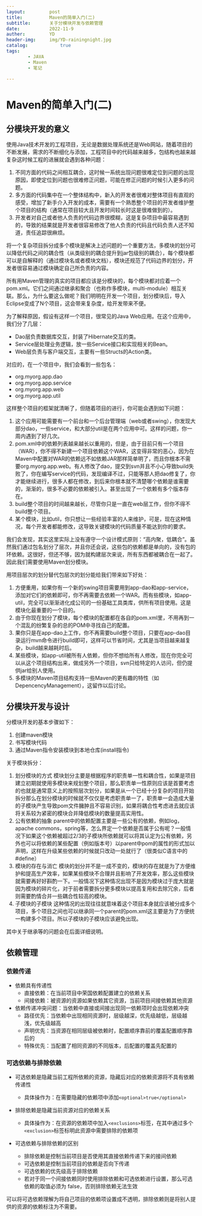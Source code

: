 ```yaml
---
layout:         post
title:          Maven的简单入门(二)
subtitle:       关于分模块开发与依赖管理
date:           2022-11-9
auther:         YD
header-img:     img/YD-rainingnight.jpg
catalog:            true
tags:
        - JAVA
        - Maven
        - 笔记

---
```


# Maven的简单入门(二)

## 分模块开发的意义

使用Java技术开发的工程项目，无论是数据处理系统还是Web网站，随着项目的不断发展，需求的不断细化与添加，工程项目中的代码越来越多，包结构也越来越复杂这时候工程的进展就会遇到各种问题：

1. 不同方面的代码之间相互耦合，这时候一系统出现问题很难定位到问题的出现原因，即使定位到问题也很难修正问题，可能在修正问题的时候引入更多的问题。
2. 多方面的代码集中在一个整体结构中，新入的开发者很难对整体项目有直观的感受，增加了新手介入开发的成本，需要有一个熟悉整个项目的开发者维护整个项目的结构（通常在项目较大且开发时间较长时这是很难做到的）。
3. 开发者对自己或者他人负责的代码边界很模糊，这是复杂项目中最容易遇到的，导致的结果就是开发者很容易修改了他人负责的代码且代码负责人还不知道，责任追踪很麻烦。

将一个复杂项目拆分成多个模块是解决上述问题的一个重要方法，多模块的划分可以降低代码之间的耦合性（从类级别的耦合提升到jar包级别的耦合），每个模块都可以是自解释的（通过模块名或者模块文档），模块还规范了代码边界的划分，开发者很容易通过模块确定自己所负责的内容。

所有用Maven管理的真实的项目都应该是分模块的，每个模块都对应着一个pom.xml。它们之间通过继承和聚合（也称作多模块，multi-module）相互关联。那么，为什么要这么做呢？我们明明在开发一个项目，划分模块后，导入Eclipse变成了N个项目，这会带来复杂度，给开发带来不便。

为了解释原因，假设有这样一个项目，很常见的Java Web应用。在这个应用中，我们分了几层：
* Dao层负责数据库交互，封装了Hibernate交互的类。
* Service层处理业务逻辑，放一些Service接口和实现相关的Bean。
* Web层负责与客户端交互，主要有一些Structs的Action类。

对应的，在一个项目中，我们会看到一些包名：
* org.myorg.app.dao
* org.myorg.app.service
* org.myorg.app.web
* org.myorg.app.util

这样整个项目的框架就清晰了，但随着项目的进行，你可能会遇到如下问题：

1. 这个应用可能需要有一个前台和一个后台管理端（web或者swing），你发现大部分dao，一些service，和大部分util是在两个应用中可。这样的问题，你一周内遇到了好几次。
2. pom.xml中的依赖列表越来越长以重用的，但是，由于目前只有一个项目（WAR），你不得不新建一个项目依赖这个WAR，这变得非常的恶心，因为在Maven中配置对WAR的依赖远不如依赖JAR那样简单明了，而且你根本不需要org.myorg.app.web。有人修改了dao，提交到svn并且不小心导致build失败了，你在编写service的代码，发现编译不过，只能等那人把dao修复了，你才能继续进行，很多人都在修改，到后来你根本就不清楚哪个依赖是谁需要的，渐渐的，很多不必要的依赖被引入。甚至出现了一个依赖有多个版本存在。
3. build整个项目的时间越来越长，尽管你只是一直在web层工作，但你不得不build整个项目。
4. 某个模块，比如util，你只想让一些经验丰富的人来维护，可是，现在这种情况，每个开发者都能修改，这导致关键模块的代码质量不能达到你的要求。

我们会发现，其实这里实际上没有遵守一个设计模式原则：“高内聚，低耦合”。虽然我们通过包名划分了层次，并且你还会说，这些包的依赖都是单向的，没有包的环依赖。这很好，但还不够，因为就构建层次来说，所有东西都被耦合在一起了。因此我们需要使用Maven划分模块。

用项目层次的划分替代包层次的划分能给我们带来如下好处：

1. 方便重用，如果你有一个新的swing项目需要用到app-dao和app-service，添加对它们的依赖即可，你不再需要去依赖一个WAR。而有些模块，如app-util，完全可以渐渐进化成公司的一份基础工具类库，供所有项目使用。这是模块化最重要的一个目的。
2. 由于你现在划分了模块，每个模块的配置都在各自的pom.xml里，不用再到一个混乱的纷繁复杂的总的POM中寻找自己的配置。
3. 果你只是在app-dao上工作，你不再需要build整个项目，只要在app-dao目录运行mvn命令进行build即可，这样可以节省时间，尤其是当项目越来越复杂，build越来越耗时后。
4. 某些模块，如app-util被所有人依赖，但你不想给所有人修改，现在你完全可以从这个项目结构出来，做成另外一个项目，svn只给特定的人访问，但仍提供jar给别人使用。
5. 多模块的Maven项目结构支持一些Maven的更有趣的特性（如DepencencyManagement），这留作以后讨论。 

## 分模块开发与设计

分模块开发的基本步骤如下：
1. 创建maven模块
2. 书写模块代码
3. 通过Maven指令安装模块到本地仓库(install指令)

关于模块拆分：
1. 划分模块的方式
   模块划分主要是根据程序的职责单一性和耦合性，如果是项目建立初期就使用多模块来规划整个项目，那么职责单一性原则应该是首要考虑的也就是通常意义上的按照层次划分，如果是从一个已经十分复杂的项目开始拆分那么在划分模块的时候就不仅仅是考虑职责单一了，职责单一会造成大量的子模块产生导致pom文件臃肿且不容易识别，如果将耦合性考虑进去就应该将关系较为紧密的模块合并降低模块的数量提高实用性。
2. 公有依赖的抽象
   parent中的依赖配置主要是一些公有的依赖，例如log，apache commons，spring等，怎么界定一个依赖是否属于公有呢？一般情况下如果这个依赖被超过2/3的子模块所依赖就可以将其认定为公有依赖，另外也可以将依赖的某些配置（例如版本号）以parent中pom的属性的形式加以声明，这样在升级某些依赖的时候就只改动一处就行了（很类似C语言中的#define）
3. 模块的存在与消亡
   模块的划分并不是一成不变的，模块的存在就是为了方便维护和提高生产效率，如果某些模块不合理并且影响了开发效率，那么这些模块就需要再好好斟酌一下。一般情况下这种情况出现不是因为模块过于庞大就是因为模块的碎片化，对于前者需要拆分更多模块以提高复用和去除冗余，后者则需要酌情合并一些耦合性较高的模块。
4. 子模块的子模块
   这种情况的出现往往就意味着这个项目本身就应该被分成多个项目，多个项目之间也可以继承同一个parent的pom.xml这主要是为了方便统一构建多个项目。所以子模块的子模块应该避免出现。

其中关于继承等的问题会在后面详细说明。

## 依赖管理

### 依赖传递

* 依赖具有传递性
  * 直接依赖：在当前项目中荣国依赖配置建立的依赖关系
  * 间接依赖：被资源的资源如果依赖其它资源，当前项目间接依赖其他资源
* 依赖传递冲突问题：当依赖中直接或间接出现同一依赖项时会出现依赖冲突
  * 路径优先：当依赖中出现相同资源时，层级越深，优先级越低，层级越浅，优先级越高
  * 声明优先：当资源在相同层级被依赖时，配置顺序靠前的覆盖配置顺序靠后的
  * 特殊优先：当配置了相同资源的不同版本，后配置的覆盖先配置的

### 可选依赖与排除依赖

* 可选依赖是隐藏当前工程所依赖的资源，隐藏后对应的依赖资源将不具有依赖传递性
  * 具体操作为：在需要隐藏的依赖项中添加`<optional>true</optional>`
* 排除依赖是隐藏当前资源对应的依赖关系
  * 具体操作为：在资源的依赖项中加入`<exclusions>`标签，在其中通过多个`<exclusion>`标签标明此资源中需要排除的依赖项

* 可选依赖与排除依赖的区别
  * 排除依赖是控制当前项目是否使用其直接依赖传递下来的接间依赖
  * 可选依赖是控制当前项目的依赖是否向下传递
  * 可选依赖的优先级高于排除依赖
  * 若对于同一个间接依赖同时使用排除依赖和可选依赖进行设置，那么可选依赖的取值必须为 false，否则排除依赖无法生效

可以将可选依赖理解为将自己项目的依赖项设置成不透明，排除依赖则是将别人提供的资源的依赖标注为不需要。

